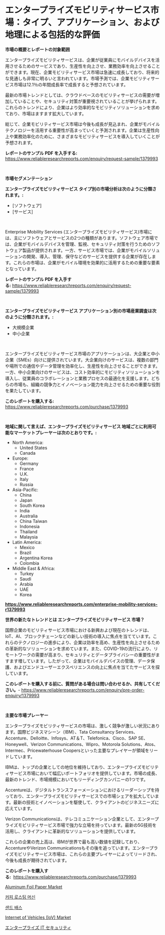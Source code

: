 <p><h1>エンタープライズモビリティサービス市場：タイプ、アプリケーション、および地理による包括的な評価</h1></p><p><strong>市場の概要とレポートの対象範囲</strong></p>
<p><p>エンタープライズモビリティサービスは、企業が従業員にモバイルデバイスを活用させるためのサービスであり、生産性を向上させ、業務効率を向上させることができます。現在、企業モビリティサービス市場は急速に成長しており、将来的な見通しも非常に明るいと言われています。市場予測では、企業モビリティサービス市場は12.1％の年間成長率で成長すると予想されています。</p><p>最新の市場トレンドとしては、クラウドベースのモビリティサービスの需要が増加していることや、セキュリティ対策が重要視されていることが挙げられます。これらのトレンドにより、企業はより効率的なモビリティソリューションを求めており、市場はますます拡大しています。</p><p>総じて、企業モビリティサービス市場は今後も成長が見込まれ、企業がモバイルテクノロジーを活用する重要性が高まっていくと予測されます。企業は生産性向上や業務効率化のために、さまざまなモビリティサービスを導入していくことが予想されます。</p></p>
<p><strong>レポートのサンプル PDF を入手する:</strong> <a href="https://www.reliableresearchreports.com/enquiry/request-sample/1379993">https://www.reliableresearchreports.com/enquiry/request-sample/1379993</a></p>
<p>&nbsp;</p>
<p><strong>市場セグメンテーション</strong></p>
<p><strong>エンタープライズモビリティサービス タイプ別の市場分析は次のように分類されます。:</strong></p>
<p><ul><li>[ソフトウェア]</li><li>[サービス]</li></ul></p>
<p>&nbsp;</p>
<p><p>Enterprise Mobility Services (エンタープライズモビリティサービス)市場には、主にソフトウェアとサービスの2つの種類があります。ソフトウェア市場では、企業がモバイルデバイスを管理、監視、セキュリティ対策を行うためのソフトウェア製品が提供されます。一方、サービス市場では、企業がモバイルソリューションの開発、導入、管理、保守などのサービスを提供する企業が存在します。これらの市場は、企業がモバイル環境を効果的に活用するための重要な要素となっています。</p></p>
<p><strong>レポートのサンプル PDF を入手する:</strong>&nbsp;<a href="https://www.reliableresearchreports.com/enquiry/request-sample/1379993">https://www.reliableresearchreports.com/enquiry/request-sample/1379993</a></p>
<p>&nbsp;</p>
<p><strong> エンタープライズモビリティサービス アプリケーション別の市場産業調査は次のように分類されます。:</strong></p>
<p><ul><li>大規模企業</li><li>中小企業</li></ul></p>
<p>&nbsp;</p>
<p><p>エンタープライズモビリティサービス市場のアプリケーションは、大企業と中小企業（SMEs）向けに提供されています。大企業向けのサービスは、複数の部門や場所での通信やデータ管理を効率化し、生産性を向上させることができます。一方、中小企業向けのサービスは、コスト効率的にモビリティソリューションを導入し、従業員のコラボレーションと業務プロセスの最適化を支援します。どちらの市場も、組織の競争力とイノベーション能力を向上させるための重要な役割を果たしています。</p></p>
<p><strong>このレポートを購入する:</strong>&nbsp; <a href="https://www.reliableresearchreports.com/purchase/1379993">https://www.reliableresearchreports.com/purchase/1379993</a></p>
<p>&nbsp;</p>
<p><strong>地域に関して言えば、エンタープライズモビリティサービス 地域ごとに利用可能なマーケットプレーヤーは次のとおりです。:</strong></p>
<p><ul>
    <li>
        North America:
        <ul>
            <li>United States</li>
            <li>Canada</li>
        </ul>
    </li>
    <li>
        Europe:
        <ul>
            <li>Germany</li>
            <li>France</li>
            <li>U.K.</li>
            <li>Italy</li>
            <li>Russia</li>
        </ul>
    </li>
    <li>
        Asia-Pacific:
        <ul>
            <li>China</li>
            <li>Japan</li>
            <li>South Korea</li>
            <li>India</li>
            <li>Australia</li>
            <li>China Taiwan</li>
            <li>Indonesia</li>
            <li>Thailand</li>
            <li>Malaysia</li>
        </ul>
    </li>
    <li>
        Latin America:
        <ul>
            <li>Mexico</li>
            <li>Brazil</li>
            <li>Argentina Korea</li>
            <li>Colombia</li>
        </ul>
    </li>
    <li>
        Middle East & Africa:
        <ul>
            <li>Turkey</li>
            <li>Saudi</li>
            <li>Arabia</li>
            <li>UAE</li>
            <li>Korea</li>
        </ul>
    </li>
    </ul></p>
<p><strong><a href="https://www.reliableresearchreports.com/enterprise-mobility-services-r1379993">https://www.reliableresearchreports.com/enterprise-mobility-services-r1379993</a></strong>&nbsp;</p>
<p><strong>世界の新たなトレンドとは エンタープライズモビリティサービス 市場？</strong></p>
<p><p>国際企業のモビリティサービス市場における新興および現在のトレンドは、IoT、AI、ブロックチェーンなどの新しい技術の導入に焦点を当てています。これらのテクノロジーの進歩により、企業は効率を高め、生産性を向上させるための革新的なソリューションを求めています。また、COVID-19の流行により、リモートワークの需要が高まり、セキュリティとデータプライバシーの重要性がますます増しています。したがって、企業はモバイルデバイスの管理、データ保護、およびエンドユーザーエクスペリエンスの向上に焦点を当てたサービスを探しています。</p></p>
<p><strong>このレポートを購入する前に、質問がある場合は問い合わせるか、共有してください。</strong>- <a href="https://www.reliableresearchreports.com/enquiry/pre-order-enquiry/1379993">https://www.reliableresearchreports.com/enquiry/pre-order-enquiry/1379993</a></p>
<p>&nbsp;</p>
<p><strong>主要な市場プレーヤー</strong></p>
<p><p>エンタープライズモビリティサービスの市場は、激しく競争が激しい状況にあります。国際ビジネスマシーン（IBM）、Tata Consultancy Services、Accenture、Delloitte、Infosys、AT＆T、Telefonica、Cisco、SAP SE、Honeywell、Verizon Communications、Wipro、Motorola Solutions、Atos、Intermec、Pricewaterhouse Coopersといった主要なプレイヤーが領域をリードしています。</p><p>IBMは、トップの企業としての地位を維持しており、エンタープライズモビリティサービス市場において幅広いポートフォリオを提供しています。市場の成長、最新のトレンド、市場規模においてもリーディングカンパニーの1つです。</p><p>Accentureは、デジタルトランスフォーメーションにおけるリーダーシップを持っており、エンタープライズモビリティサービスでの市場シェアを拡大しています。最新の技術とイノベーションを駆使して、クライアントのビジネスニーズに応えています。</p><p>Verizon Communicationsは、テレコミュニケーション企業として、エンタープライズモビリティサービス市場で強力な立場を持っています。最新の5G技術を活用し、クライアントに革新的なソリューションを提供しています。</p><p>これらの企業の売上高は、IBMが世界で最も高い数値を記録しており、AccentureやVerizon Communicationsもその後を追っています。エンタープライズモビリティサービス市場は、これらの主要プレイヤーによってリードされ、今後も成長が期待されています。</p></p>
<p><strong>このレポートを購入する:</strong>&nbsp;&nbsp;<a href="https://www.reliableresearchreports.com/purchase/1379993">https://www.reliableresearchreports.com/purchase/1379993</a></p>
<p><p><a href="https://www.linkedin.com/pulse/aluminum-foil-paper-market-offers-provide-insightful-data-cun5c">Aluminum Foil Paper Market</a></p><p><a href="https://github.com/Tristiarton768456/Market-Research-Report-List-1/blob/main/684515661864.md">커피 로스팅 머신</a></p><p><a href="https://github.com/vsoq0zknh59/Market-Research-Report-List-2/blob/main/412525761863.md">샌드 배스</a></p><p><a href="https://github.com/globismark/Market-Research-Report-List-3/blob/main/internet-of-vehicles-iov-market.md">Internet of Vehicles (IoV) Market</a></p><p><a href="https://github.com/MosesSpinka1914/Market-Research-Report-List-1/blob/main/149284762514.md">エンタープライズ IT セキュリティ</a></p></p>